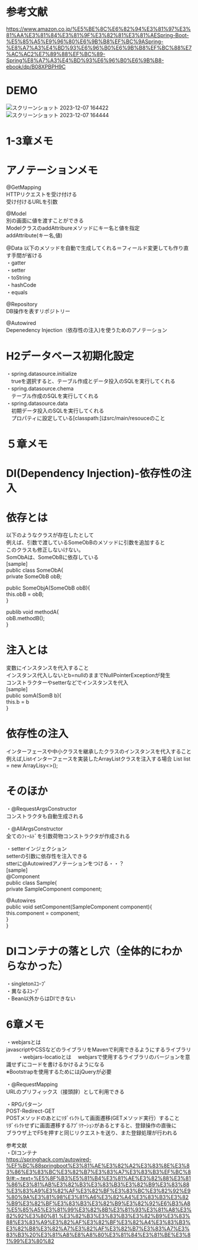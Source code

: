 # 参考文献
https://www.amazon.co.jp/%E5%BE%8C%E6%82%94%E3%81%97%E3%81%AA%E3%81%84%E3%81%9F%E3%82%81%E3%81%AESpring-Boot-%E5%85%A5%E9%96%80%E6%9B%B8%EF%BC%9ASpring-%E8%A7%A3%E4%BD%93%E6%96%B0%E6%9B%B8%EF%BC%88%E7%AC%AC2%E7%89%88%EF%BC%89-Spring%E8%A7%A3%E4%BD%93%E6%96%B0%E6%9B%B8-ebook/dp/B08XPBPH9C

# DEMO  
![スクリーンショット 2023-12-07 164422](https://github.com/f1351050/springKaitaisyo/assets/126868552/db03aede-8e33-4076-ad19-5fa986dc6c25)
![スクリーンショット 2023-12-07 164444](https://github.com/f1351050/springKaitaisyo/assets/126868552/6a88d748-27ad-4a31-90b2-5d3c29c8346e)

# 1-3章メモ
# アノテーションメモ  
@GetMapping  
HTTPリクエストを受け付ける  
受け付けるURLを引数

@Model  
別の画面に値を渡すことができる  
ModelクラスのaddAttribureメソッドにキー名と値を指定  
addAttribute(キー名,値)   

@Data
以下のメソッドを自動で生成してくれる＝フィールド変更しても作り直す手間が省ける  
・gatter    
・setter   
・toString   
・hashCode   
・equals   

@Repository  
DB操作を表すリポジトリー

@Autowired  
Depenedency Injection（依存性の注入)を使うためのアノテーション   


# H2データベース初期化設定  
・spring.datasource.initialize  
　trueを選択すると、テーブル作成とデータ投入のSQLを実行してくれる  
・spring.datasource.chema  
　テーブル作成のSQLを実行してくれる    
・spring.datasource.data  
　初期データ投入のSQLを実行してくれる  
　プロパティに設定している[classpath:]はsrc/main/resouceのこと  


# ５章メモ
# DI(Dependency Injection)-依存性の注入  

# 依存とは  
以下のようなクラスが存在したとして  
例えば、引数で渡しているSomeObBのメソッドに引数を追加すると  
このクラスも修正しないけない。  
SomObAは、SomeObBに依存している  
[sample]  
public class SomeObA{  
 private SomeObB obB;  
   
 public SomeObjA(SomeObB obB){  
  this.obB = obB;  
 }  

 publib void methodA{  
  obB.methodB();  
 }  

# 注入とは  
変数にインスタンスを代入すること  
インスタンス代入しないとb=nullのままでNullPointerExceptionが発生  
コンストラクターやsetterなどでインスタンスを代入  
[sample]  
public somA(SomB b){  
 this.b = b  
}  

# 依存性の注入  
インターフェースや中小クラスを継承したクラスのインスタンスを代入すること  
例えば,Listインターフェースを実装したArrayListクラスを注入する場合
List<Object> list = new ArrayLisy<>();

# そのほか
・@RequestArgsConstructor   
コンストラクタも自動生成される  

・@AllArgsConstructor  
全てのﾌｨｰﾙﾄﾞを引数荷物コンストラクタが作成される  
  
・setterインジェクション  
setterの引数に依存性を注入できる  
stterに@Autowiredアノテーションをつける・・？  
[sample]  
@Component  
public class Sample{  
 private SampleComponent component;  
  
 @Autowires  
  public void setComponent(SampleComponent component){  
  this.component = component;   
 }  
}  
  
# DIコンテナの落とし穴（全体的にわからなかった）
・singletonｽｺｰﾌﾟ  
・異なるｽｺｰﾌﾟ  
・Bean以外からはDIできない


# 6章メモ   
・webjarsとは  
javascriptやCSSなどのライブラリをMavenで利用できるようにするライブラリ  
　　
・webjars-locatioとは　
webjarsで使用するライブラリのバージョンを意識せずにコードを書けるかけるようになる   
※Bootstrapを使用するためにはjQueryが必要   

・@RequestMapping  
URLのプリフィックス（接頭辞）として利用できる  
  
・RPGパターン  
POST-Redirect-GET  
POSTメソッドのあとにﾘﾀﾞｲﾚｸﾄして画面遷移(GETメソッド実行）すること  
ﾘﾀﾞｲﾚｸﾄせずに画面遷移するｱﾌﾟﾘｹｰｼｮﾝがあるとすると、登録操作の直後に  
ブラウザ上でF5を押すと同じリクエストを送り、また登録処理が行われる  
  
参考文献  
・DIコンテナ　  
https://springhack.com/autowired-%EF%BC%88springboot%E3%81%AE%E3%82%A2%E3%83%8E%E3%83%86%E3%83%BC%E3%82%B7%E3%83%A7%E3%83%B3%EF%BC%89/#:~:text=%E5%8F%B3%E5%81%B4%E3%81%AE%E3%82%88%E3%81%86%E3%81%AB%E3%82%B3%E3%83%B3%E3%82%B9%E3%83%88%E3%83%A9%E3%82%AF%E3%82%BF%E3%83%BC%E3%82%92%E9%80%9A%E3%81%98%E3%81%A6%E3%82%A4%E3%83%B3%E3%82%B9%E3%82%BF%E3%83%B3%E3%82%B9%E3%82%92%E6%B3%A8%E5%85%A5%E3%81%99%E3%82%8B%E3%81%93%E3%81%A8%E3%82%92%E3%80%81,%E3%82%B3%E3%83%B3%E3%82%B9%E3%83%88%E3%83%A9%E3%82%AF%E3%82%BF%E3%82%A4%E3%83%B3%E3%82%B8%E3%82%A7%E3%82%AF%E3%82%B7%E3%83%A7%E3%83%B3%20%E3%81%A8%E8%A8%80%E3%81%84%E3%81%BE%E3%81%99%E3%80%82
